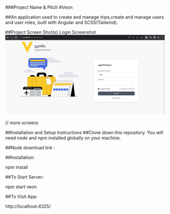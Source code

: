 ###Project Name & Pitch
#Veon

##An application used to create and manage trips,create and manage users and user roles, built with Angular and SCSS(Tailwind).

##Project Screen Shot(s)
Login Screenshot
![Alt text](image.png)

// more screens

##Installation and Setup Instructions
##Clone down this repository. You will need node and npm installed globally on your machine.

##Node download link :

##Installation:

npm install

##To Start Server:

npm start veon

##To Visit App:

http://localhost:4325/
